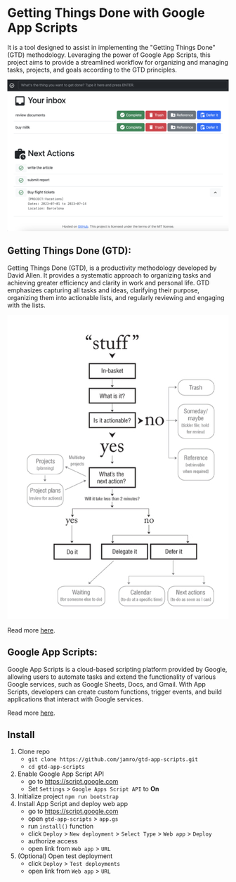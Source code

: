 # Getting Things Done with Google App Scripts

It is a tool designed to assist in implementing the "Getting Things Done" (GTD) methodology. Leveraging the power of Google App Scripts, this project aims to provide a streamlined workflow for organizing and managing tasks, projects, and goals according to the GTD principles.

![App Preview](doc/preview.png)

## Getting Things Done (GTD):
Getting Things Done (GTD), is a productivity methodology developed by David Allen. It provides a systematic approach to organizing tasks and achieving greater efficiency and clarity in work and personal life. GTD emphasizes capturing all tasks and ideas, clarifying their purpose, organizing them into actionable lists, and regularly reviewing and engaging with the lists.

![GTD Flow](doc/gtd_process.png)

Read more [here](https://en.wikipedia.org/wiki/Getting_Things_Done).

## Google App Scripts:
Google App Scripts is a cloud-based scripting platform provided by Google, allowing users to automate tasks and extend the functionality of various Google services, such as Google Sheets, Docs, and Gmail. With App Scripts, developers can create custom functions, trigger events, and build applications that interact with Google services.

Read more [here](https://developers.google.com/apps-script/).

## Install

1. Clone repo 
   - `git clone https://github.com/jamro/gtd-app-scripts.git`
   - `cd gtd-app-scripts`
2. Enable Google App Script API
   - go to https://script.google.com
   - Set `Settings` > `Google Apps Script API` to **On**
3. Initialize project `npm run bootstrap`
4. Install App Script and deploy web app
   - go to https://script.google.com
   - open `gtd-app-scripts` > `app.gs`
   - run `install()` function
   - click `Deploy` > `New deployment` > `Select Type` > `Web app` > `Deploy`
   - authorize access
   - open link from `Web app` > `URL`
5. (Optional) Open test deployment
   - click `Deploy` > `Test deployments`
   - open link from `Web app` > `URL`